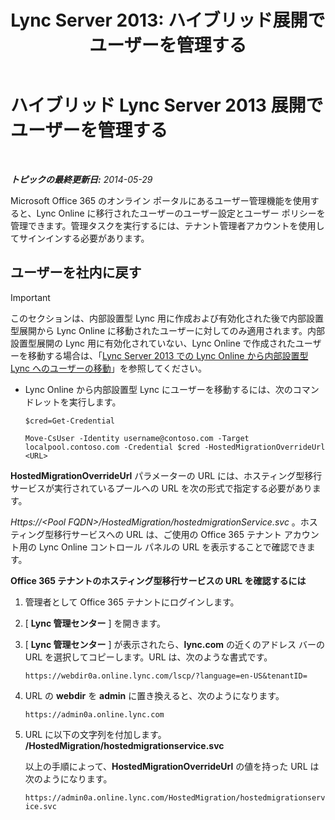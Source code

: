 ﻿---
title: 'Lync Server 2013: ハイブリッド展開でユーザーを管理する'
TOCTitle: ハイブリッド展開でユーザーを管理する
ms:assetid: 6924ed7b-30a9-4be7-b952-90655625f2c8
ms:mtpsurl: https://technet.microsoft.com/ja-jp/library/JJ204967(v=OCS.15)
ms:contentKeyID: 48272387
ms.date: 06/02/2017
mtps_version: v=OCS.15
ms.translationtype: HT
---

# ハイブリッド Lync Server 2013 展開でユーザーを管理する

 

_**トピックの最終更新日:** 2014-05-29_

Microsoft Office 365 のオンライン ポータルにあるユーザー管理機能を使用すると、Lync Online に移行されたユーザーのユーザー設定とユーザー ポリシーを管理できます。管理タスクを実行するには、テナント管理者アカウントを使用してサインインする必要があります。

## ユーザーを社内に戻す


> [!IMPORTANT]
> このセクションは、内部設置型 Lync 用に作成および有効化された後で内部設置型展開から Lync Online に移動されたユーザーに対してのみ適用されます。内部設置型展開の Lync 用に有効化されていない、Lync Online で作成されたユーザーを移動する場合は、「<A href="lync-server-2013-moving-users-from-lync-online-to-lync-on-premises.md">Lync Server 2013 での Lync Online から内部設置型 Lync へのユーザーの移動</A>」を参照してください。



  - Lync Online から内部設置型 Lync にユーザーを移動するには、次のコマンドレットを実行します。
    
        $cred=Get-Credential
    
        Move-CsUser -Identity username@contoso.com -Target localpool.contoso.com -Credential $cred -HostedMigrationOverrideUrl <URL>

**HostedMigrationOverrideUrl** パラメーターの URL には、ホスティング型移行サービスが実行されているプールへの URL を次の形式で指定する必要があります。

*Https://\<Pool FQDN\>/HostedMigration/hostedmigrationService.svc* 。ホスティング型移行サービスへの URL は、ご使用の Office 365 テナント アカウント用の Lync Online コントロール パネルの URL を表示することで確認できます。

**Office 365 テナントのホスティング型移行サービスの URL を確認するには**

1.  管理者として Office 365 テナントにログインします。

2.  \[ **Lync 管理センター** \] を開きます。

3.  \[ **Lync 管理センター** \] が表示されたら、**lync.com** の近くのアドレス バーの URL を選択してコピーします。URL は、次のような書式です。
    
    `https://webdir0a.online.lync.com/lscp/?language=en-US&tenantID=`

4.  URL の **webdir** を **admin** に置き換えると、次のようになります。
    
    `https://admin0a.online.lync.com`

5.  URL に以下の文字列を付加します。 **/HostedMigration/hostedmigrationservice.svc**
    
    以上の手順によって、**HostedMigrationOverrideUrl** の値を持った URL は次のようになります。
    
    `https://admin0a.online.lync.com/HostedMigration/hostedmigrationservice.svc`

